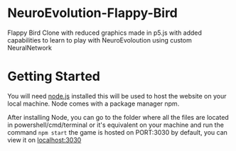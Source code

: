 # NeuroEvolution-Flappy-Bird
Flappy Bird Clone with reduced graphics made in p5.js with added
capabilities to learn to play with NeuroEvoloution using custom NeuralNetwork

# Getting Started
You will need [node.js](https://nodejs.org/) installed
this will be used to host the website on your local machine.
Node comes with a package manager npm.

After installing Node, you can go to the folder where all the files are located in powershell/cmd/terminal or it's equivalent on your machine
and run the command ` npm start `
the game is hosted on PORT:3030 by default, you can view it on [localhost:3030](http://localhost:3030)
